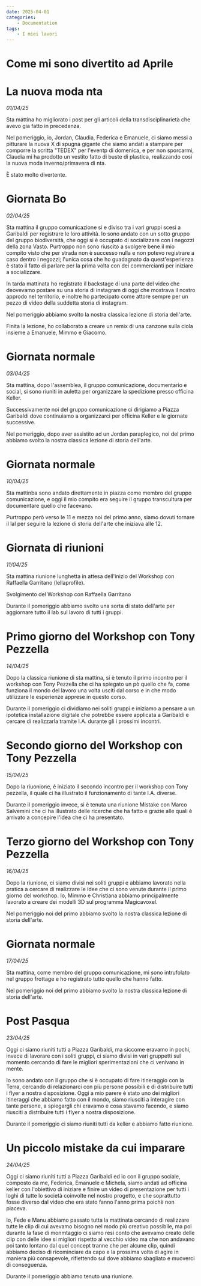 ```yaml
---
date: 2025-04-01
categories:
    - Documentation
tags:
    - I miei lavori
---
```


# Come mi sono divertito ad Aprile

# La nuova moda nta
*01/04/25*

Sta mattina ho migliorato i post per gli articoli della transdisciplinarietà che avevo gia fatto in precedenza.

Nel pomeriggio, io, Jordan, Claudia, Federica e Emanuele, ci siamo messi a pitturare la nuova X di spugna gigante che siamo andati a stampare per comporre la scritta "TEDEX" per l'eventp di domenica, e per non sporcarmi, Claudia mi ha prodotto un vestito fatto di buste di plastica, realizzando cosi la nuova moda inverno/primavera di nta.

È stato molto divertente.


# Giornata Bo
*02/04/25*

Sta mattina il gruppo comunicazione si e diviso tra i vari gruppi scesi a Garibaldi per registrare le loro attività.
Io sono andato con un sotto gruppo del gruppo biodiversità, che oggi si è occupato di socializzare con i negozzi della zona Vasto.
Purtroppo non sono riuscito a svolgere bene il mio compito visto che per strada non è successo nulla e non potevo registrare a caso dentro i negozzi; l'unica cosa che ho guadagnato da quest'esperienza è stato il fatto di parlare per la prima volta con dei commercianti per iniziare a socializzare.

In tarda mattinata ho registrato il backstage di una parte del video che deovevamo postare su una storia di instagram di oggi che mostrava il nostro approdo nel territorio, e inoltre ho partecipato come attore sempre per un pezzo di video della suddetta storia di instagram.

Nel pomeriggio abbiamo svolto la nostra classica lezione di storia dell'arte.

Finita la lezione, ho collaborato a creare un remix di una canzone sulla ciola insieme a Emanuele, Mimmo e Giacomo.


# Giornata normale
*03/04/25*

Sta mattina, dopo l'assemblea, il gruppo comunicazione, documentario e social, si sono riuniti in auletta per organizzare la spedizione presso officina Keller.

Successivamente noi del gruppo comunicazione ci dirigiamo a Piazza Garibaldi dove continuiamo a organizzarci per officina Keller e le giornate successive.

Nel pomeriggio, dopo aver assistito ad un Jordan paraplegico, noi del primo abbiamo svolto la nostra classica lezione di storia dell'arte.


# Giornata normale
*10/04/25*

Sta mattinba sono andato direttamente in piazza come membro del gruppo comunicazione, e oggi il mio compito era seguire il gruppo transcultura per documentare quello che facevano.

Purtroppo però verso le 11 e mezza noi del primo anno, siamo dovuti tornare il lal per seguire la lezione di storia dell'arte che iniziava alle 12.


# Giornata di riunioni
*11/04/25*

Sta mattina riunione lunghetta in attesa dell'inizio del Workshop con Raffaella Garritano (lellaprofile).

Svolgimento del Workshop con Raffaella Garritano

Durante il pomeriggio abbiamo svolto una sorta di stato dell'arte per aggiornare tutto il lab sul lavoro di tutti i gruppi.


# Primo giorno del Workshop con Tony Pezzella
*14/04/25*

Dopo la classica riunione di sta mattina, si è tenuto il primo incontro per il workshop con Tony Pezzella che ci ha spiegato un pò quello che fa, come funziona il mondo del lavoro una volta usciti dal corso e in che modo utilizzare le esperienze apprese in questo corso.

Durante il pomeriggio ci dividiamo nei soliti gruppi e iniziamo a pensare a un ipotetica installazione digitale che potrebbe essere applicata a Garibaldi e cercare di realizzarla tramite I.A. durante gli i prossimi incontri.


# Secondo giorno del Workshop con Tony Pezzella
*15/04/25*

Dopo la riuonione, è iniziato il secondo incontro per il workshop con Tony pezzella, il quale ci ha illustrato il funzionamento di tante I.A. diverse.

Durante il pomeriggio invece, si è tenuta una riunione Mistake con Marco Salvemini che ci ha illustrato delle ricerche che ha fatto e grazie alle quali è arrivato a concepire l'idea che ci ha presentato.


# Terzo giorno del Workshop con Tony Pezzella
*16/04/25*

Dopo la riunione, ci siamo divisi nei soliti gruppi e abbiamo lavorato nella pratica a cercare di realizzare le idee che ci sono venute durante il primo giorno del workshop.
Io, Mimmo e Christiana abbiamo principalmente lavorato a creare dei modelli 3D sul programma Magicavoxel.

Nel pomeriggio noi del primo abbiamo svolto la nostra classica lezione di storia dell'arte.


# Giornata normale
*17/04/25*

Sta mattina, come membro del gruppo comunicazione, mi sono intrufolato nel gruppo frottage e ho registrato tutto quello che hanno fatto.

Nel pomeriggio noi del primo abbiamo svolto la nostra classica lezione di storia dell'arte.


# Post Pasqua
*23/04/25*

Oggi ci siamo riuniti tutti a Piazza Garibaldi, ma siccome eravamo in pochi, invece di lavorare con i soliti gruppi, ci siamo divisi in vari gruppetti sul momento cercando di fare le migliori sperimentazioni che ci venivano in mente.

Io sono andato con il gruppo che si è occupato di fare itineraggio con la Terra, cercando di relazionarci con più persone possibili e di distribuire tutti i flyer a nostra disposizione.
Oggi a mio parere è stato uno dei migliori itineraggi che abbiamo fatto con il mondo, siamo riusciti a interagire con tante persone, a spiegargli chi eravamo e cosa stavamo facendo, e siamo riusciti a distribuire tutti i flyer a nostra disposizione.

Durante il pomeriggio ci siamo riuniti tutti da keller e abbiamo fatto riunione.


# Un piccolo mistake da cui imparare
*24/04/25*

Oggi ci siamo riuniti tutti a Piazza Garibaldi ed io con il gruppo sociale, composto da me, Federica, Emanuele e Michela, siamo andati ad officina keller con l'obiettivo di iniziare e finire un video di presentazione per tutti i loghi di tutte lo società coinvolte nel nostro progetto, e che soprattutto fosse diverso dal video che era stato fanno l'anno prima poichè non piaceva.

Io, Fede e Manu abbiamo passato tutta la mattinata cercando di realizzare tutte le clip di cui avevamo bisogno nel modo più creativo possibile, ma poi durante la fase di monmtaggio ci siamo resi conto che avevamo creato delle clip con delle idee si migliori rispetto al vecchio video ma che non andavano poi tanto lontano dal quel concept tranne che per alcune clip, quindi abbiamo deciso di ricominciare da capo e la prossima volta di agire in maniera più consapevole, riflettendo sul dove abbiamo sbagliato e muoverci di conseguenza.

Durante il pomeriggio abbiamo tenuto una riunione.